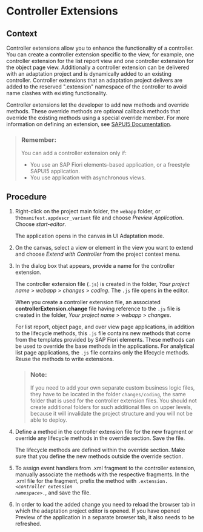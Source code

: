 <!-- loioad7b4ae4bc7249e4b9cc5625bc978ab9 -->

# Controller Extensions



<a name="loioad7b4ae4bc7249e4b9cc5625bc978ab9__context_jns_z13_tdb"/>

## Context

Controller extensions allow you to enhance the functionality of a controller. You can create a controller extension specific to the view, for example, one controller extension for the list report view and one controller extension for the object page view. Additionally a controller extension can be delivered with an adaptation project and is dynamically added to an existing controller. Controller extensions that an adaptation project delivers are added to the reserved ".extension" namespace of the controller to avoid name clashes with existing functionality.

Controller extensions let the developer to add new methods and override methods. These override methods are optional callback methods that override the existing methods using a special override member. For more information on defining an extension, see [SAPUI5 Documentation](https://sapui5.hana.ondemand.com/#/topic/21515f09c0324218bb705b27407f5d61).

> ### Remember:  
> You can add a controller extension only if:
> 
> -   You use an SAP Fiori elements-based application, or a freestyle SAPUI5 application.
> -   You use application with asynchronous views.



## Procedure

1.  Right-click on the project main folder, the `webapp` folder, or the`manifest.appdescr_variant` file and choose *Preview Application*. Choose *start-editor*.

    The application opens in the canvas in UI Adaptation mode.

2.  On the canvas, select a view or element in the view you want to extend and choose *Extend with Controller* from the project context menu.

3.  In the dialog box that appears, provide a name for the controller extension.

    The controller extension file \(`.js`\) is created in the folder, *Your project name* \> *webapp* \> *changes* \> *coding*. The `.js` file opens in the editor.

    When you create a controller extension file, an associated **controllerExtension.change** file having reference to the `.js` file is created in the folder, *Your project name* \> *webapp* \> *changes*.

    For list report, object page, and over view page applications, in addition to the lifecycle methods, this `.js` file contains new methods that come from the templates provided by SAP Fiori elements. These methods can be used to override the base methods in the applications. For analytical list page applications, the `.js` file contains only the lifecycle methods. Reuse the methods to write extensions.

    > ### Note:  
    > If you need to add your own separate custom business logic files, they have to be located in the folder `changes/coding`, the same folder that is used for the controller extension files. You should not create additional folders for such additional files on upper levels, because it will invalidate the project structure and you will not be able to deploy.

4.  Define a method in the controller extension file for the new fragment or override any lifecycle methods in the override section. Save the file.

    The lifecycle methods are defined within the override section. Make sure that you define the new methods outside the override section.

5.  To assign event handlers from .xml fragment to the controller extension, manually associate the methods with the respective fragments. In the .xml file for the fragment, prefix the method with <code>.extension.<i class="varname">&lt;controller extension namespace&gt;</i>.</code>, and save the file.

6.  In order to load the added change you need to reload the browser tab in which the adaptation project editor is opened. If you have opened Preview of the application in a separate browser tab, it also needs to be refreshed.


